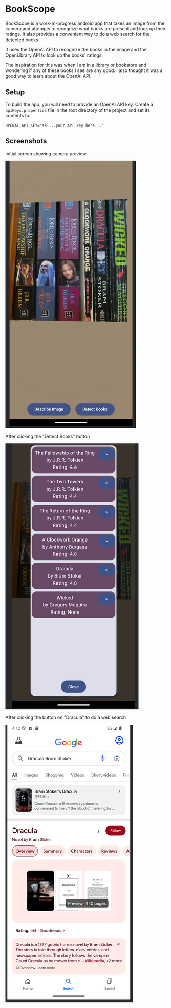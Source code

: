 # BookScope

BookScope is a work-in-progress android app that takes an image from the camera and
attempts to recognize what books are present and look up their ratings.
It also provides a convenient way to do a web search for the detected books.

It uses the OpenAI API to recognize the books in the image and the OpenLibrary API to
look up the books' ratings.

The inspiration for this was when I am in a library or bookstore and wondering if any of
these books I see are any good.  I also thought it was a good way to learn about the OpenAI API.

## Setup

To build the app, you will need to provide an OpenAI API key.
Create a `apiKeys.properties` file in the root directory of the project and set its contents to:
```
OPENAI_API_KEY="sk-...your API key here..."
```

## Screenshots

Initial screen showing camera preview

![Screenshot Showing Camera Preview](screenshots/screenshot1.png)

After clicking the "Detect Books" button

![Screenshot after clicking Detect Books](screenshots/screenshot2.png)

After clicking the button on "Dracula" to do a web search

![Screenshot after clicking the button on Dracula](screenshots/screenshot3.png)

